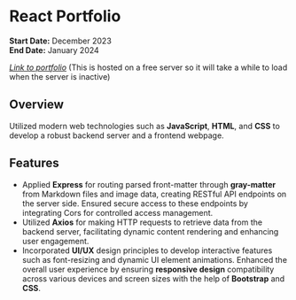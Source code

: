 # React Portfolio

**Start Date:** December 2023  
**End Date:** January 2024

[_Link to portfolio_](https://steven-chen-portfolio.netlify.app/) (This is hosted on a free server so it will take a while to load when the server is inactive)

## Overview

Utilized modern web technologies such as **JavaScript**, **HTML**, and **CSS** to develop a robust backend server and a frontend webpage.

## Features

- Applied **Express** for routing parsed front-matter through **gray-matter** from Markdown files and image data, creating RESTful API endpoints on the server side. Ensured secure access to these endpoints by integrating Cors for controlled access management.
- Utilized **Axios** for making HTTP requests to retrieve data from the backend server, facilitating dynamic content rendering and enhancing user engagement.
- Incorporated **UI/UX** design principles to develop interactive features such as font-resizing and dynamic UI element animations. Enhanced the overall user experience by ensuring **responsive design** compatibility across various devices and screen sizes with the help of **Bootstrap** and **CSS**.
